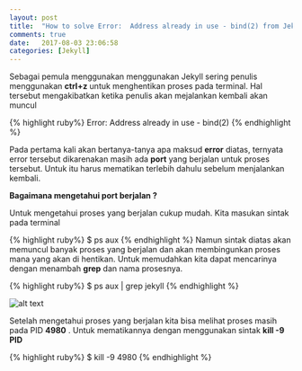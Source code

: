 ```yaml
---
layout: post
title:  "How to solve Error:  Address already in use - bind(2) from Jekyll ?"
comments: true
date:   2017-08-03 23:06:58
categories: [Jekyll]
---
```


Sebagai pemula menggunakan menggunakan Jekyll sering penulis menggunakan __ctrl+z__ untuk menghentikan proses pada terminal. Hal tersebut mengakibatkan ketika penulis akan mejalankan kembali akan muncul 

{% highlight ruby%}
Error:  Address already in use - bind(2)
{% endhighlight %}

Pada pertama kali akan bertanya-tanya apa maksud __error__ diatas, ternyata error tersebut dikarenakan masih ada __port__ yang berjalan untuk proses tersebut. Untuk itu harus mematikan terlebih dahulu sebelum menjalankan kembali.

**Bagaimana mengetahui port berjalan ?**

Untuk mengetahui proses yang berjalan cukup mudah. Kita masukan sintak pada terminal

{% highlight ruby%}
$ ps aux
{% endhighlight %}
Namun sintak diatas akan memuncul banyak proses yang berjalan dan akan membingunkan proses mana yang akan di hentikan.
Untuk memudahkan kita dapat mencarinya dengan menambah __grep__ dan nama prosesnya.

{% highlight ruby%}
$ ps aux | grep jekyll
{% endhighlight %}

![alt text][logo]

[logo]:{{site.urlimg}}/img-2.png "Porses Berjalan"

Setelah mengetahui proses yang berjalan kita bisa melihat proses masih pada PID __4980__ . Untuk mematikannya dengan menggunakan  sintak __kill -9 PID__ 

{% highlight ruby%}
$ kill -9 4980
{% endhighlight %}
